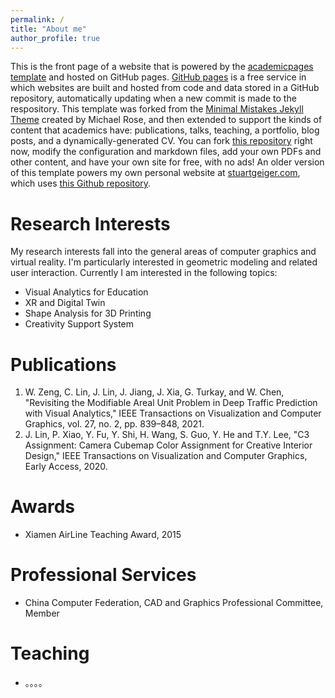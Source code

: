 ```yaml
---
permalink: /
title: "About me"
author_profile: true
---
```


This is the front page of a website that is powered by the [academicpages template](https://github.com/academicpages/academicpages.github.io) and hosted on GitHub pages. [GitHub pages](https://pages.github.com) is a free service in which websites are built and hosted from code and data stored in a GitHub repository, automatically updating when a new commit is made to the respository. This template was forked from the [Minimal Mistakes Jekyll Theme](https://mmistakes.github.io/minimal-mistakes/) created by Michael Rose, and then extended to support the kinds of content that academics have: publications, talks, teaching, a portfolio, blog posts, and a dynamically-generated CV. You can fork [this repository](https://github.com/academicpages/academicpages.github.io) right now, modify the configuration and markdown files, add your own PDFs and other content, and have your own site for free, with no ads! An older version of this template powers my own personal website at [stuartgeiger.com](http://stuartgeiger.com), which uses [this Github repository](https://github.com/staeiou/staeiou.github.io).

# Research Interests
My research interests fall into the general areas of computer graphics and virtual reality. I'm particularly interested in geometric modeling and related user interaction. Currently I am interested in the following topics:

- Visual Analytics for Education
- XR and Digital Twin
- Shape Analysis for 3D Printing
- Creativity Support System

# Publications
1. W. Zeng, C. Lin, J. Lin, J. Jiang, J. Xia, G. Turkay, and W. Chen, "Revisiting the Modifiable Areal Unit Problem in Deep Traffic Prediction with Visual Analytics," IEEE Transactions on Visualization and Computer Graphics, vol. 27, no. 2, pp. 839–848, 2021.
2. J. Lin, P. Xiao, Y. Fu, Y. Shi, H. Wang, S. Guo, Y. He and T.Y. Lee, "C3 Assignment: Camera Cubemap Color Assignment for Creative Interior Design," IEEE Transactions on Visualization and Computer Graphics, Early Access, 2020.

# Awards
- Xiamen AirLine Teaching Award, 2015

# Professional Services
- China Computer Federation, CAD and Graphics Professional Committee, Member

# Teaching
- 。。。。
